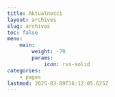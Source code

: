 ```yaml
---
title: Aktualności
layout: archives
slug: archives
toc: false
menu:
    main:
        weight: -70
        params:
            icon: rss-solid
categories:
    - pages
lastmod: 2025-03-09T16:12:05.625Z
---
```


